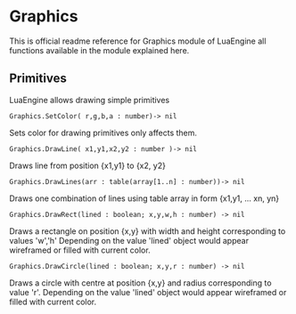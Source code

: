 # Graphics

This is official readme reference for Graphics module of LuaEngine
all functions available in the module explained here.

## Primitives

LuaEngine allows drawing simple primitives 

```
Graphics.SetColor( r,g,b,a : number)-> nil
```
Sets color for drawing primitives only affects them.


```
Graphics.DrawLine( x1,y1,x2,y2 : number )-> nil
```
Draws line from position {x1,y1} to {x2, y2}


```
Graphics.DrawLines(arr : table(array[1..n] : number))-> nil
```
Draws one combination of lines using table array in form {x1,y1, ... xn, yn}


```
Graphics.DrawRect(lined : boolean; x,y,w,h : number) -> nil
```
Draws a rectangle on position {x,y} with width and height corresponding to values 'w','h'
Depending on the value 'lined' object would appear wireframed or filled with current color.


```
Graphics.DrawCircle(lined : boolean; x,y,r : number) -> nil
```
Draws a circle with centre at position {x,y} and radius corresponding to value 'r'.
Depending on the value 'lined' object would appear wireframed or filled with current color.

